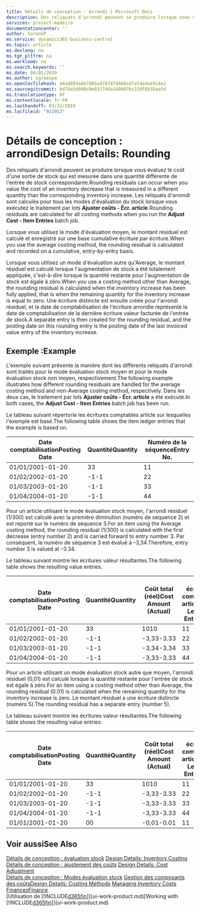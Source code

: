 ```yaml
---
title: Détails de conception - Arrondi | Microsoft Docs
description: Des reliquats d'arrondi peuvent se produire lorsque vous évaluez le coût d'une sortie de stock qui est mesurée dans une quantité différente de l'entrée de stock correspondante. Les reliquats d'arrondi sont calculés pour tous les modes d'évaluation du stock lorsque vous exécutez le traitement par lots **Ajuster coûts - Écr. article**.
services: project-madeira
documentationcenter: ''
author: SorenGP
ms.service: dynamics365-business-central
ms.topic: article
ms.devlang: na
ms.tgt_pltfrm: na
ms.workload: na
ms.search.keywords: ''
ms.date: 04/01/2019
ms.author: sgroespe
ms.openlocfilehash: d4a4893ade7d89ad7874fd489cd7a74e4ae914e2
ms.sourcegitcommit: bd78a5d990c9e83174da1409076c22df8b35eafd
ms.translationtype: HT
ms.contentlocale: fr-FR
ms.lasthandoff: 03/31/2019
ms.locfileid: "921913"
---
```

# <a name="design-details-rounding"></a><span data-ttu-id="f9e6c-104">Détails de conception : arrondi</span><span class="sxs-lookup"><span data-stu-id="f9e6c-104">Design Details: Rounding</span></span>
<span data-ttu-id="f9e6c-105">Des reliquats d'arrondi peuvent se produire lorsque vous évaluez le coût d'une sortie de stock qui est mesurée dans une quantité différente de l'entrée de stock correspondante.</span><span class="sxs-lookup"><span data-stu-id="f9e6c-105">Rounding residuals can occur when you value the cost of an inventory decrease that is measured in a different quantity than the corresponding inventory increase.</span></span> <span data-ttu-id="f9e6c-106">Les reliquats d'arrondi sont calculés pour tous les modes d'évaluation du stock lorsque vous exécutez le traitement par lots **Ajuster coûts - Écr. article**.</span><span class="sxs-lookup"><span data-stu-id="f9e6c-106">Rounding residuals are calculated for all costing methods when you run the **Adjust Cost - Item Entries** batch job.</span></span>  

 <span data-ttu-id="f9e6c-107">Lorsque vous utilisez le mode d'évaluation moyen, le montant résiduel est calculé et enregistré sur une base cumulative écriture par écriture.</span><span class="sxs-lookup"><span data-stu-id="f9e6c-107">When you use the average costing method, the rounding residual is calculated and recorded on a cumulative, entry-by-entry basis.</span></span>  

 <span data-ttu-id="f9e6c-108">Lorsque vous utilisez un mode d'évaluation autre qu'Average, le montant résiduel est calculé lorsque l'augmentation de stock a été totalement appliquée, c'est-à-dire lorsque la quantité restante pour l'augmentation de stock est égale à zéro.</span><span class="sxs-lookup"><span data-stu-id="f9e6c-108">When you use a costing method other than Average, the rounding residual is calculated when the inventory increase has been fully applied, that is when the remaining quantity for the inventory increase is equal to zero.</span></span> <span data-ttu-id="f9e6c-109">Une écriture distincte est ensuite créée pour l'arrondi résiduel, et la date de comptabilisation de l'écriture arrondie représente la date de comptabilisation de la dernière écriture valeur facturée de l'entrée de stock.</span><span class="sxs-lookup"><span data-stu-id="f9e6c-109">A separate entry is then created for the rounding residual, and the posting date on this rounding entry is the posting date of the last invoiced value entry of the inventory increase.</span></span>  

## <a name="example"></a><span data-ttu-id="f9e6c-110">Exemple :</span><span class="sxs-lookup"><span data-stu-id="f9e6c-110">Example</span></span>  
 <span data-ttu-id="f9e6c-111">L'exemple suivant présente la manière dont les différents reliquats d'arrondi sont traités pour le mode évaluation stock moyen et pour le mode évaluation stock non moyen, respectivement.</span><span class="sxs-lookup"><span data-stu-id="f9e6c-111">The following example illustrates how different rounding residuals are handled for the average costing method and non-Average costing method, respectively.</span></span> <span data-ttu-id="f9e6c-112">Dans les deux cas, le traitement par lots **Ajuster coûts - Écr. article** a été exécuté.</span><span class="sxs-lookup"><span data-stu-id="f9e6c-112">In both cases, the **Adjust Cost - Item Entries** batch job has been run.</span></span>  

 <span data-ttu-id="f9e6c-113">Le tableau suivant répertorie les écritures comptables article sur lesquelles l'exemple est basé.</span><span class="sxs-lookup"><span data-stu-id="f9e6c-113">The following table shows the item ledger entries that the example is based on.</span></span>  

|<span data-ttu-id="f9e6c-114">Date comptabilisation</span><span class="sxs-lookup"><span data-stu-id="f9e6c-114">Posting Date</span></span>|<span data-ttu-id="f9e6c-115">Quantité</span><span class="sxs-lookup"><span data-stu-id="f9e6c-115">Quantity</span></span>|<span data-ttu-id="f9e6c-116">Numéro de la séquence</span><span class="sxs-lookup"><span data-stu-id="f9e6c-116">Entry No.</span></span>|  
|------------------|--------------|---------------|  
|<span data-ttu-id="f9e6c-117">01/01/20</span><span class="sxs-lookup"><span data-stu-id="f9e6c-117">01-01-20</span></span>|<span data-ttu-id="f9e6c-118">3</span><span class="sxs-lookup"><span data-stu-id="f9e6c-118">3</span></span>|<span data-ttu-id="f9e6c-119">1</span><span class="sxs-lookup"><span data-stu-id="f9e6c-119">1</span></span>|  
|<span data-ttu-id="f9e6c-120">01/02/20</span><span class="sxs-lookup"><span data-stu-id="f9e6c-120">02-01-20</span></span>|<span data-ttu-id="f9e6c-121">-1</span><span class="sxs-lookup"><span data-stu-id="f9e6c-121">-1</span></span>|<span data-ttu-id="f9e6c-122">2</span><span class="sxs-lookup"><span data-stu-id="f9e6c-122">2</span></span>|  
|<span data-ttu-id="f9e6c-123">01/03/20</span><span class="sxs-lookup"><span data-stu-id="f9e6c-123">03-01-20</span></span>|<span data-ttu-id="f9e6c-124">-1</span><span class="sxs-lookup"><span data-stu-id="f9e6c-124">-1</span></span>|<span data-ttu-id="f9e6c-125">3</span><span class="sxs-lookup"><span data-stu-id="f9e6c-125">3</span></span>|  
|<span data-ttu-id="f9e6c-126">01/04/20</span><span class="sxs-lookup"><span data-stu-id="f9e6c-126">04-01-20</span></span>|<span data-ttu-id="f9e6c-127">-1</span><span class="sxs-lookup"><span data-stu-id="f9e6c-127">-1</span></span>|<span data-ttu-id="f9e6c-128">4</span><span class="sxs-lookup"><span data-stu-id="f9e6c-128">4</span></span>|  

 <span data-ttu-id="f9e6c-129">Pour un article utilisant le mode évaluation stock moyen, l'arrondi résiduel (1/300) est calculé avec la première diminution (numéro de séquence 2) et est reporté sur le numéro de séquence 3.</span><span class="sxs-lookup"><span data-stu-id="f9e6c-129">For an item using the Average costing method, the rounding residual (1/300) is calculated with the first decrease (entry number 2) and is carried forward to entry number 3.</span></span> <span data-ttu-id="f9e6c-130">Par conséquent, le numéro de séquence 3 est évalué à –3,34.</span><span class="sxs-lookup"><span data-stu-id="f9e6c-130">Therefore, entry number 3 is valued at –3.34.</span></span>  

 <span data-ttu-id="f9e6c-131">Le tableau suivant montre les écritures valeur résultantes.</span><span class="sxs-lookup"><span data-stu-id="f9e6c-131">The following table shows the resulting value entries.</span></span>  

|<span data-ttu-id="f9e6c-132">Date comptabilisation</span><span class="sxs-lookup"><span data-stu-id="f9e6c-132">Posting Date</span></span>|<span data-ttu-id="f9e6c-133">Quantité</span><span class="sxs-lookup"><span data-stu-id="f9e6c-133">Quantity</span></span>|<span data-ttu-id="f9e6c-134">Coût total (réel)</span><span class="sxs-lookup"><span data-stu-id="f9e6c-134">Cost Amount (Actual)</span></span>|<span data-ttu-id="f9e6c-135">N° écriture comptable article</span><span class="sxs-lookup"><span data-stu-id="f9e6c-135">Item Ledger Entry No.</span></span>|<span data-ttu-id="f9e6c-136">Numéro de la séquence</span><span class="sxs-lookup"><span data-stu-id="f9e6c-136">Entry No.</span></span>|  
|------------------|--------------|----------------------------|---------------------------|---------------|  
|<span data-ttu-id="f9e6c-137">01/01/20</span><span class="sxs-lookup"><span data-stu-id="f9e6c-137">01-01-20</span></span>|<span data-ttu-id="f9e6c-138">3</span><span class="sxs-lookup"><span data-stu-id="f9e6c-138">3</span></span>|<span data-ttu-id="f9e6c-139">10</span><span class="sxs-lookup"><span data-stu-id="f9e6c-139">10</span></span>|<span data-ttu-id="f9e6c-140">1</span><span class="sxs-lookup"><span data-stu-id="f9e6c-140">1</span></span>|<span data-ttu-id="f9e6c-141">1</span><span class="sxs-lookup"><span data-stu-id="f9e6c-141">1</span></span>|  
|<span data-ttu-id="f9e6c-142">01/02/20</span><span class="sxs-lookup"><span data-stu-id="f9e6c-142">02-01-20</span></span>|<span data-ttu-id="f9e6c-143">-1</span><span class="sxs-lookup"><span data-stu-id="f9e6c-143">-1</span></span>|<span data-ttu-id="f9e6c-144">-3,33</span><span class="sxs-lookup"><span data-stu-id="f9e6c-144">-3.33</span></span>|<span data-ttu-id="f9e6c-145">2</span><span class="sxs-lookup"><span data-stu-id="f9e6c-145">2</span></span>|<span data-ttu-id="f9e6c-146">2</span><span class="sxs-lookup"><span data-stu-id="f9e6c-146">2</span></span>|  
|<span data-ttu-id="f9e6c-147">01/03/20</span><span class="sxs-lookup"><span data-stu-id="f9e6c-147">03-01-20</span></span>|<span data-ttu-id="f9e6c-148">-1</span><span class="sxs-lookup"><span data-stu-id="f9e6c-148">-1</span></span>|<span data-ttu-id="f9e6c-149">-3,34</span><span class="sxs-lookup"><span data-stu-id="f9e6c-149">-3.34</span></span>|<span data-ttu-id="f9e6c-150">3</span><span class="sxs-lookup"><span data-stu-id="f9e6c-150">3</span></span>|<span data-ttu-id="f9e6c-151">3</span><span class="sxs-lookup"><span data-stu-id="f9e6c-151">3</span></span>|  
|<span data-ttu-id="f9e6c-152">01/04/20</span><span class="sxs-lookup"><span data-stu-id="f9e6c-152">04-01-20</span></span>|<span data-ttu-id="f9e6c-153">-1</span><span class="sxs-lookup"><span data-stu-id="f9e6c-153">-1</span></span>|<span data-ttu-id="f9e6c-154">-3,33</span><span class="sxs-lookup"><span data-stu-id="f9e6c-154">-3.33</span></span>|<span data-ttu-id="f9e6c-155">4</span><span class="sxs-lookup"><span data-stu-id="f9e6c-155">4</span></span>|<span data-ttu-id="f9e6c-156">4</span><span class="sxs-lookup"><span data-stu-id="f9e6c-156">4</span></span>|  

 <span data-ttu-id="f9e6c-157">Pour un article utilisant un mode évaluation stock autre que moyen, l'arrondi résiduel (0,01) est calculé lorsque la quantité restante pour l'entrée de stock est égale à zéro.</span><span class="sxs-lookup"><span data-stu-id="f9e6c-157">For an item using a costing method other than Average, the rounding residual (0.01) is calculated when the remaining quantity for the inventory increase is zero.</span></span> <span data-ttu-id="f9e6c-158">Le montant résiduel a une écriture distincte (numéro 5).</span><span class="sxs-lookup"><span data-stu-id="f9e6c-158">The rounding residual has a separate entry (number 5).</span></span>  

 <span data-ttu-id="f9e6c-159">Le tableau suivant montre les écritures valeur résultantes.</span><span class="sxs-lookup"><span data-stu-id="f9e6c-159">The following table shows the resulting value entries.</span></span>  

|<span data-ttu-id="f9e6c-160">Date comptabilisation</span><span class="sxs-lookup"><span data-stu-id="f9e6c-160">Posting Date</span></span>|<span data-ttu-id="f9e6c-161">Quantité</span><span class="sxs-lookup"><span data-stu-id="f9e6c-161">Quantity</span></span>|<span data-ttu-id="f9e6c-162">Coût total (réel)</span><span class="sxs-lookup"><span data-stu-id="f9e6c-162">Cost Amount (Actual)</span></span>|<span data-ttu-id="f9e6c-163">N° écriture comptable article</span><span class="sxs-lookup"><span data-stu-id="f9e6c-163">Item Ledger Entry No.</span></span>|<span data-ttu-id="f9e6c-164">Numéro de la séquence</span><span class="sxs-lookup"><span data-stu-id="f9e6c-164">Entry No.</span></span>|  
|------------------|--------------|----------------------------|---------------------------|---------------|  
|<span data-ttu-id="f9e6c-165">01/01/20</span><span class="sxs-lookup"><span data-stu-id="f9e6c-165">01-01-20</span></span>|<span data-ttu-id="f9e6c-166">3</span><span class="sxs-lookup"><span data-stu-id="f9e6c-166">3</span></span>|<span data-ttu-id="f9e6c-167">10</span><span class="sxs-lookup"><span data-stu-id="f9e6c-167">10</span></span>|<span data-ttu-id="f9e6c-168">1</span><span class="sxs-lookup"><span data-stu-id="f9e6c-168">1</span></span>|<span data-ttu-id="f9e6c-169">1</span><span class="sxs-lookup"><span data-stu-id="f9e6c-169">1</span></span>|  
|<span data-ttu-id="f9e6c-170">01/02/20</span><span class="sxs-lookup"><span data-stu-id="f9e6c-170">02-01-20</span></span>|<span data-ttu-id="f9e6c-171">-1</span><span class="sxs-lookup"><span data-stu-id="f9e6c-171">-1</span></span>|<span data-ttu-id="f9e6c-172">-3,33</span><span class="sxs-lookup"><span data-stu-id="f9e6c-172">-3.33</span></span>|<span data-ttu-id="f9e6c-173">2</span><span class="sxs-lookup"><span data-stu-id="f9e6c-173">2</span></span>|<span data-ttu-id="f9e6c-174">2</span><span class="sxs-lookup"><span data-stu-id="f9e6c-174">2</span></span>|  
|<span data-ttu-id="f9e6c-175">01/03/20</span><span class="sxs-lookup"><span data-stu-id="f9e6c-175">03-01-20</span></span>|<span data-ttu-id="f9e6c-176">-1</span><span class="sxs-lookup"><span data-stu-id="f9e6c-176">-1</span></span>|<span data-ttu-id="f9e6c-177">-3,33</span><span class="sxs-lookup"><span data-stu-id="f9e6c-177">-3.33</span></span>|<span data-ttu-id="f9e6c-178">3</span><span class="sxs-lookup"><span data-stu-id="f9e6c-178">3</span></span>|<span data-ttu-id="f9e6c-179">3</span><span class="sxs-lookup"><span data-stu-id="f9e6c-179">3</span></span>|  
|<span data-ttu-id="f9e6c-180">01/04/20</span><span class="sxs-lookup"><span data-stu-id="f9e6c-180">04-01-20</span></span>|<span data-ttu-id="f9e6c-181">-1</span><span class="sxs-lookup"><span data-stu-id="f9e6c-181">-1</span></span>|<span data-ttu-id="f9e6c-182">-3,33</span><span class="sxs-lookup"><span data-stu-id="f9e6c-182">-3.33</span></span>|<span data-ttu-id="f9e6c-183">4</span><span class="sxs-lookup"><span data-stu-id="f9e6c-183">4</span></span>|<span data-ttu-id="f9e6c-184">4</span><span class="sxs-lookup"><span data-stu-id="f9e6c-184">4</span></span>|  
|<span data-ttu-id="f9e6c-185">01/01/20</span><span class="sxs-lookup"><span data-stu-id="f9e6c-185">01-01-20</span></span>|<span data-ttu-id="f9e6c-186">0</span><span class="sxs-lookup"><span data-stu-id="f9e6c-186">0</span></span>|<span data-ttu-id="f9e6c-187">-0,01</span><span class="sxs-lookup"><span data-stu-id="f9e6c-187">-0.01</span></span>|<span data-ttu-id="f9e6c-188">1</span><span class="sxs-lookup"><span data-stu-id="f9e6c-188">1</span></span>|<span data-ttu-id="f9e6c-189">5</span><span class="sxs-lookup"><span data-stu-id="f9e6c-189">5</span></span>|  

## <a name="see-also"></a><span data-ttu-id="f9e6c-190">Voir aussi</span><span class="sxs-lookup"><span data-stu-id="f9e6c-190">See Also</span></span>  
 <span data-ttu-id="f9e6c-191">[Détails de conception : évaluation stock](design-details-inventory-costing.md) </span><span class="sxs-lookup"><span data-stu-id="f9e6c-191">[Design Details: Inventory Costing](design-details-inventory-costing.md) </span></span>  
 <span data-ttu-id="f9e6c-192">[Détails de conception : ajustement des coûts](design-details-cost-adjustment.md) </span><span class="sxs-lookup"><span data-stu-id="f9e6c-192">[Design Details: Cost Adjustment](design-details-cost-adjustment.md) </span></span>  
 <span data-ttu-id="f9e6c-193">[Détails de conception : Modes évaluation stock](design-details-costing-methods.md) [Gestion des composants des coûts](finance-manage-inventory-costs.md)</span><span class="sxs-lookup"><span data-stu-id="f9e6c-193">[Design Details: Costing Methods](design-details-costing-methods.md) [Managing Inventory Costs](finance-manage-inventory-costs.md)</span></span>  
 [<span data-ttu-id="f9e6c-194">Finances</span><span class="sxs-lookup"><span data-stu-id="f9e6c-194">Finance</span></span>](finance.md)  
 <span data-ttu-id="f9e6c-195">[Utilisation de [!INCLUDE[d365fin](includes/d365fin_md.md)]](ui-work-product.md)</span><span class="sxs-lookup"><span data-stu-id="f9e6c-195">[Working with [!INCLUDE[d365fin](includes/d365fin_md.md)]](ui-work-product.md)</span></span>
